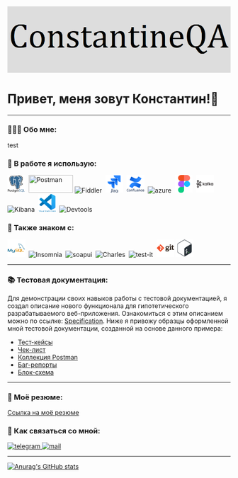 [![Header](https://github.com/ConstantineQA/ConstantineQA/blob/main/assets/Frame_new.png)](https://hh.ru/resume/fe0a023dff08c508b60039ed1f786e4b4a4f30)

# Привет, меня зовут Константин!👋

---
### 👨🏻‍💻 Обо мне:
test

### 💼 В работе я использую:
<div>
    <img src="https://github.com/devicons/devicon/blob/master/icons/postgresql/postgresql-original-wordmark.svg" title="PostgreSQL" alt="postgresql" width="40" height="40"/>&nbsp;
    <img src="https://camo.githubusercontent.com/87896c829ce4df2b909b39625cf7ab486678a5eb92c821937090841e1c861e13/68747470733a2f2f6873746f2e6f72672f67657470726f2f686162722f706f73745f696d616765732f3430652f6337662f6234662f34306563376662346635373963303939653134663330303638356632323232632e706e67" title="Postman" **alt="Postman" width="100" height="40"/>
    <img src="https://nicj.net/talks-files/forensic-tools-for-in-depth-performance-investigations/presentation/images/logo-fiddler.png" title="Fiddler" alt="Fiddler" width="40" height="40"/>&nbsp;
    <img src="https://github.com/devicons/devicon/blob/master/icons/jira/jira-original-wordmark.svg "title="Jira" alt="jira" width="40" height="40"/>&nbsp;
    <img src="https://github.com/devicons/devicon/blob/master/icons/confluence/confluence-original-wordmark.svg "title="Confluence" alt="confluence" width="40" height="40"/>&nbsp;
    <img src="https://ww2.freelogovectors.net/wp-content/uploads/2022/03/azure_devops_logo_freelogovectors.net_-400x400.png?lossy=1&ssl=1&fit=400%2C400"title="Azure DevOps" alt="azure" width="40" height="40"/>&nbsp; 
    <img src="https://github.com/devicons/devicon/blob/master/icons/figma/figma-original.svg"title="Figma" alt="figma" width="40" height="40"/>&nbsp;
    <img src="https://github.com/devicons/devicon/blob/master/icons/apachekafka/apachekafka-original-wordmark.svg"title="Kafka" alt="Kafka" width="40" height="40"/>&nbsp; 
    <img src="https://coralogix.com/wp-content/uploads/2020/06/Kibana_Large.png"title="Kibana" alt="Kibana" width="40" height="40"/>&nbsp;
    <img src="https://github.com/devicons/devicon/blob/master/icons/vscode/vscode-original-wordmark.svg"title="VSCode" alt="VSCode" width="40" height="40"/>&nbsp;  
    <img src="https://d33wubrfki0l68.cloudfront.net/38b5c953a4667366685d55db55d057c86db1fc54/a0fdc/static/acae6b24d940347661ca901ea07f47c1/chrome-dev-logo-icon.png" title="Devtools" alt="Devtools" width="40" height="40"/>&nbsp
</div>

### 👀 Также знаком с:
<div>
    <img src="https://github.com/devicons/devicon/blob/master/icons/mysql/mysql-original-wordmark.svg" title="MySQL"  alt="MySQL" width="40" height="40"/>&nbsp;
    <img src="https://www.svgrepo.com/show/353904/insomnia.svg" title="Insomnia" alt="Insomnia" width="40" height="40"/>&nbsp
    <img src="https://static0.smartbear.co/smartbearbrand/media/images/home/soapui-icon.svg" title="SoapUI" alt="soapui" width="40" height="40"/>&nbsp
    <img src="https://www.digiseller.ru/preview/1018011/p1_3287481_f611780d.jpg" title="Charles" alt="Charles" width="40" height="40"/>&nbsp;
    <img src="https://docs.testit.software/images/testit_logo_icon.png" title="test-it" alt="test-it" width="40" height="40"/>&nbsp
    <img src="https://github.com/devicons/devicon/blob/master/icons/git/git-original-wordmark.svg" title="Git" **alt="Git" width="40" height="40"/>
    <img src="https://github.com/devicons/devicon/blob/master/icons/bash/bash-original.svg" title="Bash" **alt="Bash" width="40" height="40"/>
</div>

---
### 📚 Тестовая документация:
Для демонстрации своих навыков работы с тестовой документацией, я создал описание нового функционала для гипотетического разрабатываемого веб-приложения. Ознакомиться с этим описанием можно по ссылке: [Specification](https://github.com/ConstantineQA/Specification). Ниже я привожу образцы оформленной мной тестовой документации, созданной на основе данного примера:
- [Тест-кейсы](https://github.com/ConstantineQA/Test-Cases)
- [Чек-лист](https://github.com/ConstantineQA/Checklist)
- [Коллекция Postman](https://github.com/ConstantineQA/Postman-Collection)
- [Баг-репорты](https://github.com/ConstantineQA/Bug-Reports)
- [Блок-схема](https://github.com/ConstantineQA/Flowchart)

---

### 📄 Моё резюме:
[Ссылка на моё резюме](https://hh.ru/resume/fe0a023dff08c508b60039ed1f786e4b4a4f30)

### 🤝 Как связаться со мной:
<div id="icons">
<a href="https://t.me/ConstantineDbzi" target="_blank">
      <img src="https://logos-download.com/wp-content/uploads/2016/07/Telegram_5.x_version_2019_Logo.png" width="40" height="40" alt="telegram" />
    </a>
<a href="mailto:slobozhaninov1@yandex.ru" target="_blank">
      <img src="https://upload.wikimedia.org/wikipedia/commons/thumb/5/55/Yandex_Mail_icon.svg/1200px-Yandex_Mail_icon.svg.png" width="40" height="40" alt="mail" />
    </a>   
</div>

---

[![Anurag's GitHub stats](https://github-readme-stats.vercel.app/api?username=ConstantineQA&show_icons=true&count_private=true&theme=dark&rank_icon=github&include_all_commits=true)](https://github.com/anuraghazra/github-readme-stats&)